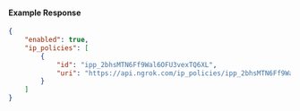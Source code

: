<!-- Code generated for API Clients. DO NOT EDIT. -->

#### Example Response

```json
{
	"enabled": true,
	"ip_policies": [
		{
			"id": "ipp_2bhsMTN6Ff9Wal6OFU3vexTQ6XL",
			"uri": "https://api.ngrok.com/ip_policies/ipp_2bhsMTN6Ff9Wal6OFU3vexTQ6XL"
		}
	]
}
```
